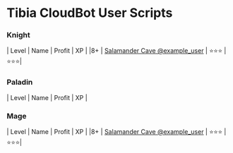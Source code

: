 # Tibia CloudBot User Scripts

### Knight
| Level | Name      | Profit        | XP   |
|8+ | [Salamander Cave @example_user](user_scripts/example_user/salamander_cave/setup_ek.json) | :star::star::star: | :star::star::star:|
### Paladin
| Level | Name      | Profit        | XP   |
### Mage
| Level | Name      | Profit        | XP   |
|8+ | [Salamander Cave @example_user](user_scripts/example_user/salamander_cave/setup_mage.json) | :star::star::star: | :star::star::star:|
